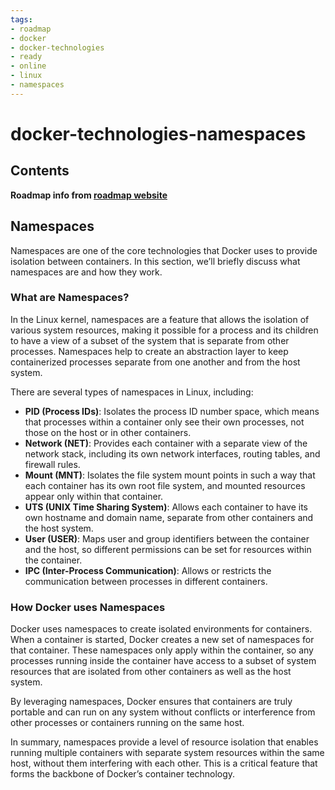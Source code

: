 ```yaml
---
tags:
- roadmap
- docker
- docker-technologies
- ready
- online
- linux
- namespaces
---
```


# docker-technologies-namespaces

## Contents

__Roadmap info from [roadmap website](https://roadmap.sh/docker/underlying-technologies/namespaces)__

## Namespaces

Namespaces are one of the core technologies that Docker uses to provide isolation between containers. In this section, we’ll briefly discuss what namespaces are and how they work.

### What are Namespaces?

In the Linux kernel, namespaces are a feature that allows the isolation of various system resources, making it possible for a process and its children to have a view of a subset of the system that is separate from other processes. Namespaces help to create an abstraction layer to keep containerized processes separate from one another and from the host system.

There are several types of namespaces in Linux, including:

* __PID (Process IDs)__: Isolates the process ID number space, which means that processes within a container only see their own processes, not those on the host or in other containers.
* __Network (NET)__: Provides each container with a separate view of the network stack, including its own network interfaces, routing tables, and firewall rules.
* __Mount (MNT)__: Isolates the file system mount points in such a way that each container has its own root file system, and mounted resources appear only within that container.
* __UTS (UNIX Time Sharing System)__: Allows each container to have its own hostname and domain name, separate from other containers and the host system.
* __User (USER)__: Maps user and group identifiers between the container and the host, so different permissions can be set for resources within the container.
* __IPC (Inter-Process Communication)__: Allows or restricts the communication between processes in different containers.

### How Docker uses Namespaces

Docker uses namespaces to create isolated environments for containers. When a container is started, Docker creates a new set of namespaces for that container. These namespaces only apply within the container, so any processes running inside the container have access to a subset of system resources that are isolated from other containers as well as the host system.

By leveraging namespaces, Docker ensures that containers are truly portable and can run on any system without conflicts or interference from other processes or containers running on the same host.

In summary, namespaces provide a level of resource isolation that enables running multiple containers with separate system resources within the same host, without them interfering with each other. This is a critical feature that forms the backbone of Docker’s container technology.

